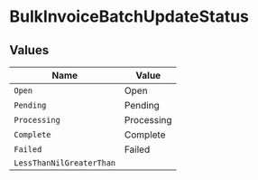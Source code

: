 # BulkInvoiceBatchUpdateStatus


## Values

| Name                     | Value                    |
| ------------------------ | ------------------------ |
| `Open`                   | Open                     |
| `Pending`                | Pending                  |
| `Processing`             | Processing               |
| `Complete`               | Complete                 |
| `Failed`                 | Failed                   |
| `LessThanNilGreaterThan` | <nil>                    |